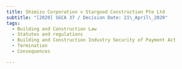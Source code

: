 ```yaml
---
title: Shimizu Corporation v Stargood Construction Pte Ltd
subtitle: "[2020] SGCA 37 / Decision Date: 21\_April\_2020"
tags:
  - Building and Construction Law
  - Statutes and regulations
  - Building and Construction Industry Security of Payment Act
  - Termination
  - Consequences

---
```


